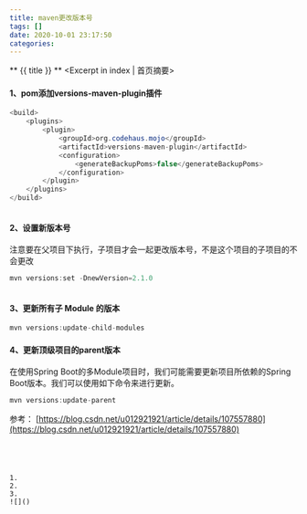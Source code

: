 ```yaml
---
title: maven更改版本号
tags: []
date: 2020-10-01 23:17:50
categories:
---
```

** {{ title }} ** <Excerpt in index | 首页摘要>


<!-- more -->

#### 1、pom添加versions-maven-plugin插件

```java
<build>
    <plugins>
        <plugin>
            <groupId>org.codehaus.mojo</groupId>
            <artifactId>versions-maven-plugin</artifactId>
            <configuration>
                <generateBackupPoms>false</generateBackupPoms>
            </configuration>
        </plugin>
    </plugins>
</build>

```

```java

```
[]()

#### 2、设置新版本号
注意要在父项目下执行，子项目才会一起更改版本号，不是这个项目的子项目的不会更改
```java
mvn versions:set -DnewVersion=2.1.0
```

```java

```
[]()

#### 3、更新所有子 Module 的版本



```java
mvn versions:update-child-modules


```
#### 4、更新顶级项目的parent版本
在使用Spring Boot的多Module项目时，我们可能需要更新项目所依赖的Spring Boot版本。我们可以使用如下命令来进行更新。

```java
mvn versions:update-parent

```
参考：
[https://blog.csdn.net/u012921921/article/details/107557880](https://blog.csdn.net/u012921921/article/details/107557880)


```




1. 
2. 
3. 
![]()